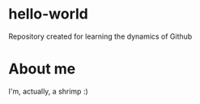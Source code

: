 # hello-world
Repository created for learning the dynamics of Github

# About me
I'm, actually, a shrimp :)
